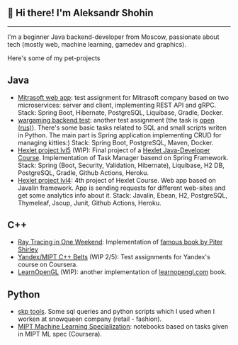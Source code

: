 ## 👋 Hi there! I'm Aleksandr Shohin

---
I'm a beginner Java backend-developer from Moscow, passionate about tech (mostly web, machine learning, gamedev and graphics).

Here's some of my pet-projects 

## Java

- [Mitrasoft web app](https://github.com/Kvas1988/mitrasoft_test): test assignment for Mitrasoft company based on two microservices: server and client, implementing REST API and gRPC. Stack: Spring Boot, Hibernate, PostgreSQL, Liquibase, Gradle, Docker.
- [wargaming backend test](https://github.com/Kvas1988/wg_backend_test): another test assignment (the task is [open (rus)](https://github.com/wgnet/wg_forge_backend)). There's some basic tasks related to SQL and small scripts writen in Python. The main part is Spring application implementing CRUD for managing kitties:) Stack: Spring Boot, PostgreSQL, Maven, Docker.
- [Hexlet project lvl5](https://github.com/Kvas1988/java-project-lvl5) (WIP): Final project of a [Hexlet Java-Developer Course](https://ru.hexlet.io/programs/java). Implementation of Task Manager basend on Spring Framework. Stack: Spring (Boot, Security, Validation, Hibernate), Liquibase, H2 DB, PostgreSQL, Gradle, Github Actions, Heroku.
- [Hexlet project lvl4](https://github.com/Kvas1988/java-project-lvl4): 4th project of Hexlet Course. Web app based on Javalin framework. App is sending requests for different web-sites and get some analytics info about it. Stack: Javalin, Ebean, H2, PostgreSQL, Thymeleaf, Jsoup, Junit, Github Actions, Heroku.

## C++

- [Ray Tracing in One Weekend](https://github.com/Kvas1988/RayTracingOneWeekend): Implementation of [famous book by Piter Shirley](https://raytracing.github.io/books/RayTracingInOneWeekend.html)
- [Yandex/MIPT C++ Belts](https://github.com/Kvas1988/yandex_cpp_belts) (WIP 2/5): Test assignments for Yandex's course on Coursera.
- [LearnOpenGL](https://github.com/Kvas1988/LearnOpenGL) (WIP): another implementation of [learnopengl.com](https://learnopengl.com/) book.

## Python

- [skp tools](https://github.com/Kvas1988/skp_tools). Some sql queries and python scripts which I used when I worken at snowqueen company (retail - fashion).
- [MIPT Machine Learning Specialization](https://github.com/Kvas1988/mipt_ml_specialization): notebooks based on tasks given in MIPT ML spec (Coursera).
